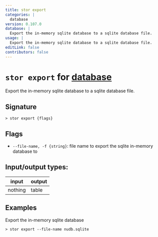 ```yaml
---
title: stor export
categories: |
  database
version: 0.107.0
database: |
  Export the in-memory sqlite database to a sqlite database file.
usage: |
  Export the in-memory sqlite database to a sqlite database file.
editLink: false
contributors: false
---
```

<!-- This file is automatically generated. Please edit the command in https://github.com/nushell/nushell instead. -->

# `stor export` for [database](/commands/categories/database.md)

<div class='command-title'>Export the in-memory sqlite database to a sqlite database file.</div>

## Signature

```> stor export {flags} ```

## Flags

 -  `--file-name, -f {string}`: file name to export the sqlite in-memory database to


## Input/output types:

| input   | output |
| ------- | ------ |
| nothing | table  |
## Examples

Export the in-memory sqlite database
```nu
> stor export --file-name nudb.sqlite

```
